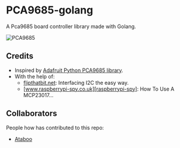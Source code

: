 # PCA9685-golang
A Pca9685 board controller library made with Golang.

![PCA9685][image]

## Credits
* Inspired by [Adafruit Python PCA9685 library][adafruit].
* With the help of:
  * [flipthatbit.net][i2c]: Interfacing I2C the easy way.
  * [www.raspberrypi-spy.co.uk][raspberrypi-spy]: How To Use A MCP23017...

## Collaborators
People how has contributed to this repo:
* [Ataboo][ataboo-link]


[adafruit]: https://github.com/adafruit/Adafruit_Python_PCA9685
[i2c]: http://flipthatbit.net/2011/04/interfacing-i2c-the-easy-way/
[image]: https://github.com/sergiorb/pca9685-golang/blob/master/imgs/pca9685_leds.jpg?raw=true
[ataboo-link]: https://github.com/ataboo
[raspberrypi-spy]: https://www.raspberrypi-spy.co.uk/2013/07/how-to-use-a-mcp23017-i2c-port-expander-with-the-raspberry-pi-part-1/
